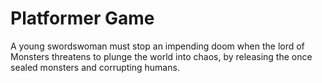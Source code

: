 # Platformer Game
 A young swordswoman must stop an impending doom when the lord of Monsters threatens to plunge the world into chaos, by releasing the once sealed monsters and corrupting humans.
